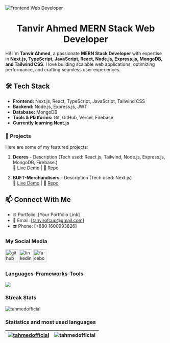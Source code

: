 ![Frontend Web Developer](https://raw.githubusercontent.com/tahmedofficial/portfolio-images/refs/heads/main/github-banner-two.png)

<h1 align="center">Tanvir Ahmed MERN Stack Web Developer</h1>

Hi! I'm **Tanvir Ahmed**, a passionate **MERN Stack Developer** with expertise in **Next.js, TypeScript, JavaScript, React, Node.js, Express.js, MongoDB, and Tailwind CSS**. I love building scalable web applications, optimizing performance, and crafting seamless user experiences.

## 🛠️ Tech Stack
- **Frontend:** Next.js, React, TypeScript, JavaScript, Tailwind CSS  
- **Backend:** Node.js, Express.js, JWT 
- **Database:** MongoDB  
- **Tools & Platforms:** Git, GitHub, Vercel, Firebase
- **Currently learning Next.js**

### 🌟 Projects
Here are some of my featured projects:
1. **Deores** - Description (Tech used: React.js, Tailwind, Node.js, Express.js, MongoDB, Firebase.)  
   🔗 [Live Demo](https://deores-mart.firebaseapp.com/) | 📂 [Repo](https://github.com/tahmedofficial/deores-mart-client)  

2. **BUFT-Merchandisers** - Description (Tech used: Next.js)  
   🔗 [Live Demo](https://buft-merchandisers.vercel.app/) | 📂 [Repo](https://github.com/tahmedofficial/BUFT-Merchandisers)

## 📫 Connect With Me
- 🌐 Portfolio: [Your Portfolio Link]
- 📧 Email: [tanvirofcuo@gmail.com]
- ☎️ Phone: [+880 1600993826]

### My Social Media
[<img src='https://cdn.jsdelivr.net/npm/simple-icons@3.0.1/icons/github.svg' alt='github' height='40'>](https://github.com/tahmedofficial)  [<img src='https://cdn.jsdelivr.net/npm/simple-icons@3.0.1/icons/linkedin.svg' alt='linkedin' height='40'>](https://www.linkedin.com/in/tahmedofficial/)  [<img src='https://cdn.jsdelivr.net/npm/simple-icons@3.0.1/icons/facebook.svg' alt='facebook' height='40'>](https://www.facebook.com/taahmedofficial)  

### Languages-Frameworks-Tools
<div>
    <img src="https://skillicons.dev/icons?i=react,nodejs,express,mongodb,nextjs,javascript,typescript,firebase,github,html,css,tailwind,figma,vscode">
</div>

### Streak Stats
<p><img align="center" src="https://streak-stats.demolab.com/?user=tahmedofficial" alt="tahmedofficial" /></p>

### Statistics and most used languages
| <a href="https://github.com/anuraghazra/github-readme-stats"><img align="center" src="https://github-readme-stats.vercel.app/api?username=tahmedofficial&show_icons=true&locale=en&hide_border=true" alt="tahmedofficial" /></a> | <a href="https://github.com/anuraghazra/github-readme-stats"><img align="left" src="https://github-readme-stats.vercel.app/api/top-langs?username=tahmedofficial&show_icons=true&locale=en&layout=compact&hide_border=true" alt="tahmedofficial" /></a> |
| ------------- | ------------- |




